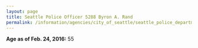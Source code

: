 ```yaml
---
layout: page
title: Seattle Police Officer 5288 Byron A. Rand
permalink: /information/agencies/city_of_seattle/seattle_police_department/copbook/5288/
---
```


**Age as of Feb. 24, 2016:** 55
